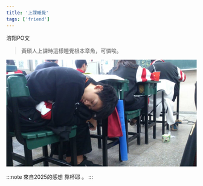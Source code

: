 ```yaml
---
title: '上課睡覺'
tags: ['friend']
---
```


溶翔PO文
>黃碩人上課時這樣睡覺根本章魚，可憐唉。
 
![img](./img_ig/201312/001.jpg)

:::note 來自2025的感想
靠杯耶 。
:::